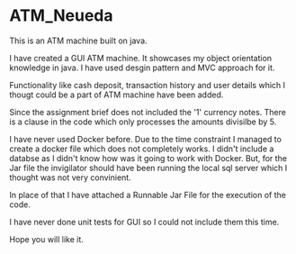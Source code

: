 # ATM_Neueda
This is an ATM machine built on java.

I have created a GUI ATM machine. It showcases my object orientation knowledge in java. I have used desgin pattern and MVC approach for it.

Functionality like cash deposit, transaction history and user details which I thougt could be a part of ATM machine have been added.

Since the assignment brief does not included the '1' currency notes. There is a clause in the code which only processes the amounts divisilbe by 5.

I have never used Docker before. Due to the time constraint I managed to create a docker file which does not completely works. I didn't include a databse as I didn't know how 
was it going to work with Docker. But, for the Jar file the invigilator should have been running the local sql server which I thought was not very convinient. 

In place of that I have attached a Runnable Jar File for the execution of the code.

I have never done unit tests for GUI so I could not include them this time.

Hope you will like it.
